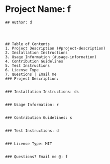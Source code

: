 # Project Name: f


    


    ## Author: d

    


    ## Table of Contents
    1. Project Description (#project-description)
    2. Installation Instructions
    3. Usage Information (#usage-information)
    4. Contribution Guidelines
    5. Test Instructions
    6. License Type
    7. Questions | Email me
    ### Project Description: 


    ### Installation Instructions: ds


    ### Usage Information: r


    ### Contribution Guidelines: s


    ### Test Instructions: d


    ### License Type: MIT


    ### Questions? Email me @: f
    